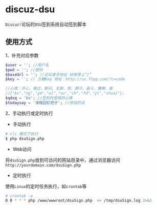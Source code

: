 # discuz-dsu

`Discuz!`论坛的`DSU`签到系统自动签到脚本

## 使用方式

1、补充对应参数
```php
$user = ''; //用户名
$pwd = ''; //密码
$baseUrl = ''; //论坛首页地址 结尾带上”/”
$key = ''; // 方糖key 地址：http://sc.ftqq.com/?c=code

//心情：开心，难过，郁闷，无聊，怒，擦汗，奋斗，慵懒，衰
//{"kx","ng","ym","wl","nu","ch","fd","yl","shuai"};
$qdxq = 'kx'; //签到时使用的心情
$todaysay = '滑稽园杠把子'; //想说的话
```
2、手动执行或定时执行

* 手动执行

```bash
# cli 模式下执行
$ php dsuSign.php
```

* Web访问

将`dsuSign.php`放到可访问的网站目录中，通过浏览器访问`http://yourdomain.com/dsuSign.php`

* 定时执行

使用`Linux`的定时任务执行，如`crontab`等

```bash
# crontab -e
0 0 * * * php /www/wwwroot/dsuSign.php  >> /tmp/dsuSign.log 2>&1
```
